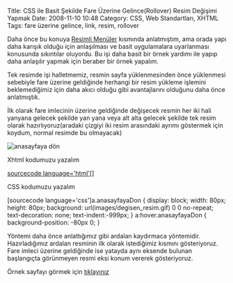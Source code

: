 Title: CSS ile Basit Şekilde Fare Üzerine Gelince(Rollover) Resim Değişimi Yapmak
Date: 2008-11-10 10:48
Category: CSS, Web Standartları, XHTML
Tags: fare üzerine gelince, link, resim, rollover

Daha önce bu konuya [Resimli Menüler][] kısmında anlatmıştım, ama orada
yapı daha karışık olduğu için anlaşılması ve basit uygulamalara
uyarlanması konusunda sıkıntılar oluyordu. Bu işi daha basit bir örnek
yardımı ile yapıp daha anlaşılır yapmak için beraber bir örnek yapalım.

Tek resimde işi halletmemiz, resmin sayfa yüklenmesinden önce yüklenmesi
sebebiyle fare üzerine geldiğinde herhangi bir resim yükleme işlemini
beklemediğimiz için daha akıcı olduğu gibi avantajlarını olduğunu daha
önce anlatmıştık.

İlk olarak fare imlecinin üzerine geldiğinde değişecek resmin her iki
hali yanyana gelecek şekilde yan yana veya alt alta gelecek şekilde tek
resim olarak hazırlıyoruz(aradaki çizgiyi iki resim arasındaki ayrımı
göstermek için koydum, normal resimde bu olmayacak)

![anasayfaya dön][]

Xhtml kodumuzu yazalım

[sourcecode language='html'][Ana Sayfaya Dön][]

CSS kodumuzu yazalım

[sourcecode language='css']a.anasayfayaDon { display: block; width:
80px; height: 80px; background: url(images/degisen_resim.gif) 0 0
no-repeat; text-decoration: none; text-indent:-999px; }
a:hover.anasayfayaDon { background-position: -80px 0; }

Yöntemi daha önce anlattığımız gibi ardalan kaydırmaca yöntemidir.
Hazırladığımız ardalan resminin ilk olarak istediğimiz kısmını
gösteriyoruz. Fare imleci üzerine geldiğinde ise yatayda aynı eksende
bulunan başlangıçta görünmeyen resmi eksi konum vererek gösteriyoruz.

Örnek sayfayı görmek için [tıklayınız][]

</p>

  [Resimli Menüler]: http://www.fatihhayrioglu.com/css-ile-menu-olusturmak-v-resimli-menuler
    "Resimli Menüler"
  [anasayfaya dön]: /images/mak_degisen_resim.gif
  [Ana Sayfaya Dön]: anasayfa.htm
  [tıklayınız]: /dokumanlar/fare_degisen_resim.html
